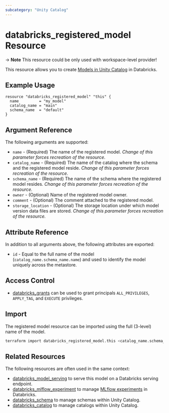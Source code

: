 ```yaml
---
subcategory: "Unity Catalog"
---
```

# databricks_registered_model Resource

-> **Note** This resource could be only used with workspace-level provider!

This resource allows you to create [Models in Unity Catalog](https://docs.databricks.com/en/mlflow/models-in-uc.html) in Databricks.

## Example Usage

```hcl
resource "databricks_registered_model" "this" {
  name         = "my_model"
  catalog_name = "main"
  schema_name  = "default"
}
```

## Argument Reference

The following arguments are supported:

* `name` - (Required) The name of the registered model.  *Change of this parameter forces recreation of the resource.*
* `catalog_name` - (Required) The name of the catalog where the schema and the registered model reside. *Change of this parameter forces recreation of the resource.*
* `schema_name` - (Required) The name of the schema where the registered model resides. *Change of this parameter forces recreation of the resource.*
* `owner` - (Optional) Name of the registered model owner.
* `comment` - (Optional) The comment attached to the registered model.
* `storage_location` - (Optional) The storage location under which model version data files are stored. *Change of this parameter forces recreation of the resource.*

## Attribute Reference

In addition to all arguments above, the following attributes are exported:

* `id` - Equal to the full name of the model (`catalog_name.schema_name.name`) and used to identify the model uniquely across the metastore.

## Access Control

* [databricks_grants](grants.md#registered-model-grants) can be used to grant principals `ALL_PRIVILEGES`, `APPLY_TAG`, and `EXECUTE` privileges.

## Import

The registered model resource can be imported using the full (3-level) name of the model.

```bash
terraform import databricks_registered_model.this <catalog_name.schema_name.model_name>
```

## Related Resources

The following resources are often used in the same context:

* [databricks_model_serving](model_serving.md) to serve this model on a Databricks serving endpoint.
* [databricks_mlflow_experiment](mlflow_experiment.md) to manage [MLflow experiments](https://docs.databricks.com/data/data-sources/mlflow-experiment.html) in Databricks.
* [databricks_schema](schema.md) to manage schemas within Unity Catalog.
* [databricks_catalog](catalog.md) to manage catalogs within Unity Catalog.
